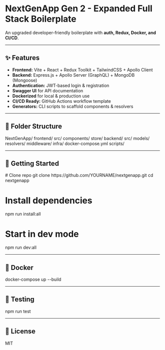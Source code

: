 # NextGenApp Gen 2 - Expanded Full Stack Boilerplate

An upgraded developer-friendly boilerplate with **auth, Redux, Docker, and CI/CD**.

---

## ✨ Features

- **Frontend:** Vite + React + Redux Toolkit + TailwindCSS + Apollo Client
- **Backend:** Express.js + Apollo Server (GraphQL) + MongoDB (Mongoose)
- **Authentication:** JWT-based login & registration
- **Swagger UI** for API documentation
- **Dockerized** for local & production use
- **CI/CD Ready:** GitHub Actions workflow template
- **Generators:** CLI scripts to scaffold components & resolvers

---

## 📂 Folder Structure

<codeblock>
NextGenApp/
  frontend/
    src/
      components/
      store/
  backend/
    src/
      models/
      resolvers/
      middleware/
  infra/
    docker-compose.yml
  scripts/
</codeblock>

---

## 🚀 Getting Started

<codeblock>
# Clone repo
git clone https://github.com/YOURNAME/nextgenapp.git
cd nextgenapp

# Install dependencies
npm run install:all

# Start in dev mode
npm run dev:all
</codeblock>

---

## 🐳 Docker

<codeblock>
docker-compose up --build
</codeblock>

---

## 🧪 Testing

<codeblock>
npm run test
</codeblock>

---

## 📜 License

MIT
